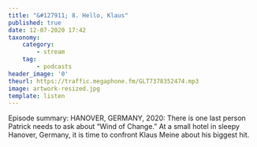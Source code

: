 ```yaml
---
title: "&#127911; 8. Hello, Klaus"
published: true
date: 12-07-2020 17:42
taxonomy:
    category:
        - stream
    tag:
        - podcasts
header_image: '0'
theurl: https://traffic.megaphone.fm/GLT7378352474.mp3
image: artwork-resized.jpg
template: listen
--- 
```

Episode summary: HANOVER, GERMANY, 2020: There is one last person Patrick needs to ask about “Wind of Change.” At a small hotel in sleepy Hanover, Germany, it is time to confront Klaus Meine about his biggest hit.
